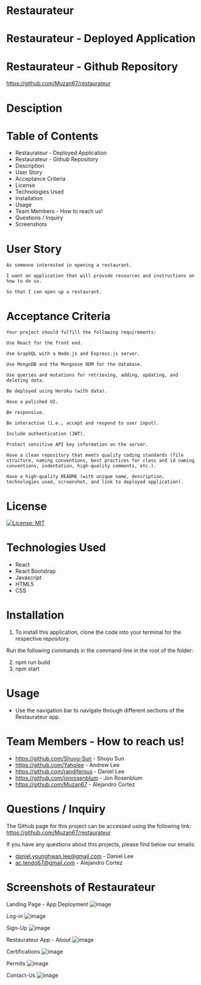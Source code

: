 # Restaurateur

# Restaurateur - Deployed Application

# Restaurateur - Github Repository

https://github.com/Muzan67/restaurateur

# Desciption

# Table of Contents

- Restaurateur - Deployed Application
- Restaurateur - Github Repository
- Description
- User Story
- Acceptance Criteria
- License
- Technologies Used
- Installation
- Usage
- Team Members - How to reach us!
- Questions / Inquiry
- Screenshots

# User Story

```
As someone interested in opening a restaurant.

I want an application that will provide resources and instructions on how to do so.

So that I can open up a restaurant.

```

# Acceptance Criteria

```
Your project should fulfill the following requirements:

Use React for the front end.

Use GraphQL with a Node.js and Express.js server.

Use MongoDB and the Mongoose ODM for the database.

Use queries and mutations for retrieving, adding, updating, and deleting data.

Be deployed using Heroku (with data).

Have a polished UI.

Be responsive.

Be interactive (i.e., accept and respond to user input).

Include authentication (JWT).

Protect sensitive API key information on the server.

Have a clean repository that meets quality coding standards (file structure, naming conventions, best practices for class and id naming conventions, indentation, high-quality comments, etc.).

Have a high-quality README (with unique name, description, technologies used, screenshot, and link to deployed application).

```

# License

[![License: MIT](https://img.shields.io/badge/License-MIT-yellow.svg)](https://opensource.org/licenses/MIT)

# Technologies Used

- React
- React Bootstrap
- Javascript
- HTML5
- CSS

# Installation

1. To install this application, clone the code into your terminal for the respective repository.

Run the following commands in the command-line in the root of the folder:

2. npm run build
3. npm start

# Usage

- Use the navigation bar to navigate through different sections of the Restaurateur app.

# Team Members - How to reach us!

- https://github.com/Shuyu-Sun - Shuyu Sun
- https://github.com/Yahplee - Andrew Lee
- https://github.com/randiferous - Daniel Lee
- https://github.com/jonrosenblum - Jon Rosenblum
- https://github.com/Muzan67 - Alejandro Cortez

# Questions / Inquiry

The Github page for this project can be accessed using the following link: https://github.com/Muzan67/restaurateur

If you have any questions about this projects, please find below our emails:

- daniel.younghwan.lee@gmail.com - Daniel Lee
- ac.tendo67@gmail.com - Alejandro Cortez

# Screenshots of Restaurateur
Landing Page - App Deployment
![image](https://user-images.githubusercontent.com/102841726/190304167-3115cee8-c6d6-42e5-9744-86e859e86b0b.png)

Log-in
![image](https://user-images.githubusercontent.com/102841726/190304327-b1776618-1c04-4246-9aff-1d34f30810fd.png)

Sign-Up
![image](https://user-images.githubusercontent.com/102841726/190304488-0bf4f4ce-0ef8-408c-bba2-dafaea297f2a.png)

Restaurateur App - About
![image](https://user-images.githubusercontent.com/102841726/190304669-b387823d-d095-4bcb-8b8e-8636a8dc925f.png)

Certifications 
![image](https://user-images.githubusercontent.com/102841726/190304958-b905ba5b-f117-4c92-9480-b814292d3917.png)

Permits
![image](https://user-images.githubusercontent.com/102841726/190305046-fadd0c89-8977-4a0e-8fa0-05ac02135799.png)

Contact-Us
![image](https://user-images.githubusercontent.com/102841726/190305193-3eb1d10e-208a-4368-a8a4-418dac310bed.png)